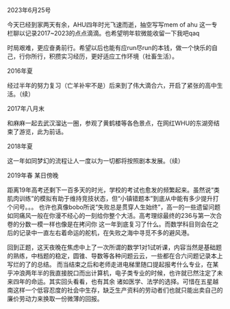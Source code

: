 2023年6月25号


今天已经到家两天有余，AHU四年时光飞速而逝，抽空写写mem of ahu 这一专栏聊以记录2017~2023的点点滴滴。也希望明年软微能收留一下我吧qaq

时局艰难，更应奋勇前行。希望以后也能有应run尽run的本钱，做一个快乐的自己，行你所行，积攒实习经历，更好适应工作环境（社畜生活）。


2016年夏 


经过半年的努力复习（亡羊补牢不是）后来到了伟大滴合六，开启了紧张的高中生活。（续）


2017年八月末 


和麻麻一起去武汉溜达一圈，参观了黄鹤楼等各色景点，在网红WHU的东湖旁结束了游览，此为前话。


2018年夏

这一年如同梦幻的流程让人一度以为一切都将按照剧本发展。（续）


2019年春 某日傍晚


距离19年高考还剩下一百多天的时光，学校的考试也愈发的频繁起来。虽然说“类肌肉训练”的模拟有助于维持竞技状态，但“小镇错题本”到底从中能有多少提升打个问号。。。
也许也真像bobo所说“失败总是贯穿人生始终”，高一的一些遗留问题如同痛风一般在你漫不经心的一刻给你整个大活。高考理综最终的236与第一次合卷的分数一模一样也像是在拷问你
这一年到底复习了什么。而数学科目则会在之后的记录中一直左右着命运的舵机，在失败之海中寻觅不多的避风港。

回到正题，这天夜晚在焦虑中上了一次所谓的数学1对1试听课，内容当然是基础题的熟练，中档题的稳定，圆锥、导数等各种问题云云，一些都在合六问题记录本上写烂的了的总结。
而当结束之后和老师走进电梯里随口提起报考什么专业，在某乎冲浪两年半的我直接脱口而出计算机，电子类专业的时候，也许就已然注定了未来四年的命运。其实回头看看，也有其余
诸如医学、法学的选择。可惜在五星越南这样一个低容忍度的社会中生存，缺乏生产资料的劳动者们也就只能出卖自己的廉价劳动力来换取一份微薄的回报。
